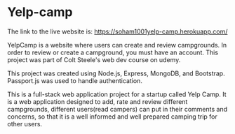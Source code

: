 # Yelp-camp
The link to the live website is: https://soham1001yelp-camp.herokuapp.com/


YelpCamp is a website where users can create and review campgrounds. In order to review or create a campground, you must have an account. This project was part of Colt Steele's web dev course on udemy.

This project was created using Node.js, Express, MongoDB, and Bootstrap. Passport.js was used to handle authentication.

This is a full-stack web application project for a startup called Yelp Camp. It is a web application designed to add, rate and review different campgrounds, different users(read campers) can put in their comments and concerns, so that it is a well informed and well prepared camping trip for other users.

